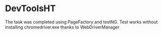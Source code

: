 # DevToolsHT 
The task was completed using PageFactory and testNG. Test works without installing chromedriver.exe thanks to WebDriverManager
